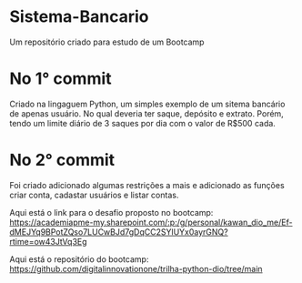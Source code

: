 # Sistema-Bancario
Um repositório criado para estudo de um Bootcamp

# No 1° commit
Criado na lingaguem Python, um simples exemplo de um sitema bancário de apenas usuário.
No qual deveria ter saque, depósito e extrato. Porém, tendo um limite diário de 3 saques por dia com o valor de R$500 cada.

# No 2° commit
Foi criado adicionado algumas restrições a mais e adicionado as funções criar conta, cadastar usuários e listar contas. 

Aqui está o link para o desafio proposto no bootcamp:
https://academiapme-my.sharepoint.com/:p:/g/personal/kawan_dio_me/Ef-dMEJYq9BPotZQso7LUCwBJd7gDqCC2SYlUYx0ayrGNQ?rtime=ow43JtVq3Eg

Aqui está o repositório do bootcamp:
https://github.com/digitalinnovationone/trilha-python-dio/tree/main
